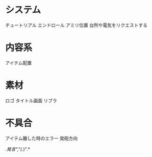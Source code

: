 
# システム
チュートリアル
エンドロール
アミリ位置
台所や電気をリクエストする

# 内容系
アイテム配置

# 素材
ロゴ
タイトル画面
リブラ

# 不具合
アイテム離した時のエラー
発砲方向

.*発言","(.*)".*

